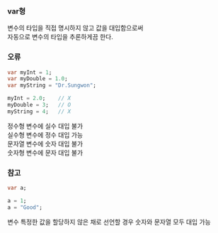 ### var형
변수의 타입을 직접 명시하지 않고 값을 대입함으로써  
자동으로 변수의 타입을 추론하게끔 한다.  

### 오류
```Dart
var myInt = 1;
var myDouble = 1.0;
var myString = "Dr.Sungwon";

myInt = 2.0;    // X
myDouble = 3;   // O
myString = 4;   // X
```

정수형 변수에 실수 대입 불가  
실수형 변수에 정수 대입 가능  
문자열 변수에 숫자 대입 불가  
숫자형 변수에 문자 대입 불가  

### 참고
```Dart
var a;

a = 1;
a = "Good";
```
변수 특정한 값을 할당하지 않은 채로 선언할 경우
숫자와 문자열 모두 대입 가능

